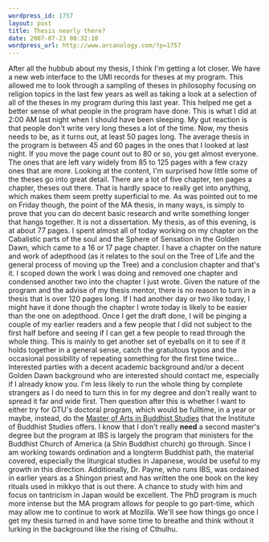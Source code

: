```yaml
--- 
wordpress_id: 1757
layout: post
title: Thesis nearly there?
date: 2007-07-23 00:32:10
wordpress_url: http://www.arcanology.com/?p=1757
---
```

After all the hubbub about my thesis, I think I'm getting a lot closer. We have a new web interface to the UMI records for theses at my program. This allowed me to look through a sampling of theses in philosophy focusing on religion topics in the last few years as well as taking a look at a selection of all of the theses in my program during this last year. This helped me get a better sense of what people in the program have done. This is what I did at 2:00 AM last night when I should have been sleeping. My gut reaction is that people don't write very long theses a lot of the time. Now, my thesis needs to be, as it turns out, at least 50 pages long. The average thesis in the program is between 45 and 60 pages in the ones that I looked at last night. If you move the page count out to 80 or so, you get almost everyone. The ones that are left vary widely from 85 to 125 pages with a few crazy ones that are more. Looking at the content, I'm surprised how little some of the theses go into great detail. There are a lot of five chapter, ten pages a chapter, theses out there. That is hardly space to really get into anything, which makes them seem pretty superficial to me. As was pointed out to me on Friday though, the point of the MA thesis, in many ways, is simply to prove that you can do decent basic research and write something longer that hangs together. It is not a dissertation. My thesis, as of this evening, is at about 77 pages. I spent almost all of today working on my chapter on the Cabalistic parts of the soul and the Sphere of Sensation in the Golden Dawn, which came to a 16 or 17 page chapter. I have a chapter on the nature and work of adepthood (as it relates to the soul on the Tree of Life and the general process of moving up the Tree) and a conclusion chapter and that's it. I scoped down the work I was doing and removed one chapter and condensed another two into the chapter I just wrote. Given the nature of the program and the advise of my thesis mentor, there is no reason to turn in a thesis that is over 120 pages long. If I had another day or two like today, I might have it done though the chapter I wrote today is likely to be easier than the one on adepthood. Once I get the draft done, I will be pinging a couple of my earlier readers and a few people that I did not subject to the first half before and seeing if I can get a few people to read through the whole thing. This is mainly to get another set of eyeballs on it to see if it holds together in a general sense, catch the gratuitous typos and the occasional possibility of repeating something for the first time twice... Interested parties with a decent academic background and/or a decent Golden Dawn background who are interested should contact me, especially if I already know you. I'm less likely to run the whole thing by complete strangers as I do need to turn this in for my degree and don't really want to spread it far and wide first. Then question after this is whether I want to either try for GTU's doctoral program, which would be fulltime, in a year or maybe, instead, do the <a href="http://shin-ibs.edu/programs/degree.php">Master of Arts in Buddhist Studies</a> that the Institute of Buddhist Studies offers. I know that I don't really <b>need</b> a second master's degree but the program at IBS is largely the program that ministers for the Buddhist Church of America (a Shin Buddhist church) go through. Since I am working towards ordination and a longterm Buddhist path, the material covered, especially the liturgical studies in Japanese, would be useful to my growth in this direction. Additionally, Dr. Payne, who runs IBS, was ordained in earlier years as a Shingon priest and has written the one book on the key rituals used in mikkyo that is out there. A chance to study with him and focus on tantricism in Japan would be excellent. The PhD program is much more intense but the MA program allows for people to go part-time, which may allow me to continue to work at Mozilla. We'll see how things go once I get my thesis turned in and have some time to breathe and think without it lurking in the background like the rising of Cthulhu.